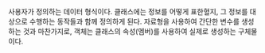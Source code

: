 사용자가 정의하는 데이터 형식이다. 클래스에는 정보를 어떻게 표한혈지, 그 정보를 대상으로 수행하는 동작들과 함께 정의하게 된다. 자료형을 사용하여 간단한 변수를 생성하는 것과 마찬가지로, 객체는 클래스의 속성(멤버)를 사용하여 실제로 생성하는 구체물이다.

